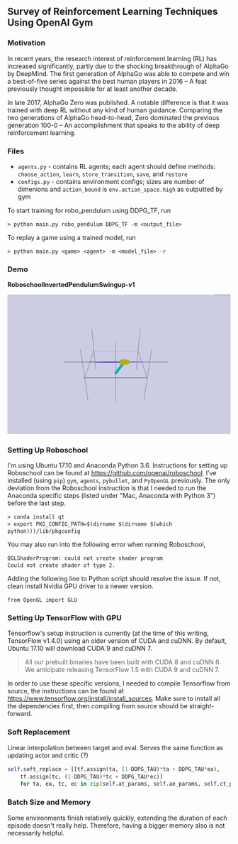 ## Survey of Reinforcement Learning Techniques Using OpenAI Gym

### Motivation

In recent years, the research interest of reinforcement learning (RL) has increased significantly, partly due to the shocking breakthrough of AlphaGo by DeepMind.  The first generation of AlphaGo was able to compete and win a best-of-five series against
the best human players in 2016 – A feat previously thought impossible for at least another decade.

In late 2017, AlphaGo Zero was published.  A notable difference is that it was trained with deep RL without any kind of human guidance. Comparing the two generations of AlphaGo head-to-head, Zero dominated the previous generation 100-0 – An accomplishment that speaks to the ability of deep reinforcement learning.


### Files

* `agents.py`  - contains RL agents; each agent should define methods: `choose_action`, `learn`, `store_transition`, `save`, and `restore`
* `configs.py` - contains environment configs; sizes are number of dimenions and `action_bound` is `env.action_space.high` as outputted by gym

To start training for robo_pendulum using DDPG_TF, run

    > python main.py robo_pendulum DDPG_TF -m <output_file>

To replay a game using a trained model, run

    > python main.py <game> <agent> -m <model_file> -r


### Demo

**RoboschoolInvertedPendulumSwingup-v1**

!["robo-pendulum"](demo-gifs/robo-pendulum.gif "robo-pendulum")


### Setting Up Roboschool

I'm using Ubuntu 17.10 and Anaconda Python 3.6.  Instructions for setting up Roboschool can be found at https://github.com/openai/roboschool.  I've installed (using `pip`) `gym`, `agents`, `pybullet`, and `PyOpenGL` previously.  The only deviation from the Roboschool instruction is that I needed to run the Anaconda specific steps (listed under "Mac, Anaconda with Python 3") before the last step.

    > conda install qt
    > export PKG_CONFIG_PATH=$(dirname $(dirname $(which python)))/lib/pkgconfig

You may also run into the following error when running Roboschool,

    QGLShaderProgram: could not create shader program
    Could not create shader of type 2.

Adding the following line to Python script should resolve the issue.  If not, clean install Nvidia GPU driver to a newer version.

    from OpenGL import GLU


### Setting Up TensorFlow with GPU

Tensorflow's setup instruction is currently (at the time of this writing, TensorFlow v1.4.0) using an older version of CUDA and cuDNN.  By default, Ubuntu 17.10 will download CUDA 9 and cuDNN 7.

> All our prebuilt binaries have been built with CUDA 8 and cuDNN 6. We anticipate releasing TensorFlow 1.5 with CUDA 9 and cuDNN 7.

In order to use these specific versions, I needed to compile Tensorflow from source, the instructions can be found at https://www.tensorflow.org/install/install_sources.  Make sure to install all the dependencies first, then compiling from source should be straight-forward.


### Soft Replacement

Linear interpolation between target and eval.  Serves the same function as updating actor and critic (?)


```python
self.soft_replace = [[tf.assign(ta, (1-DDPG_TAU)*ta + DDPG_TAU*ea), 
    tf.assign(tc, (1-DDPG_TAU)*tc + DDPG_TAU*ec)] 
    for ta, ea, tc, ec in zip(self.at_params, self.ae_params, self.ct_params, self.ce_params)]
```


### Batch Size and Memory

Some environments finish relatively quickly, extending the duration of each episode doesn't really help.  Therefore, having a bigger memory also is not necessarily helpful.
